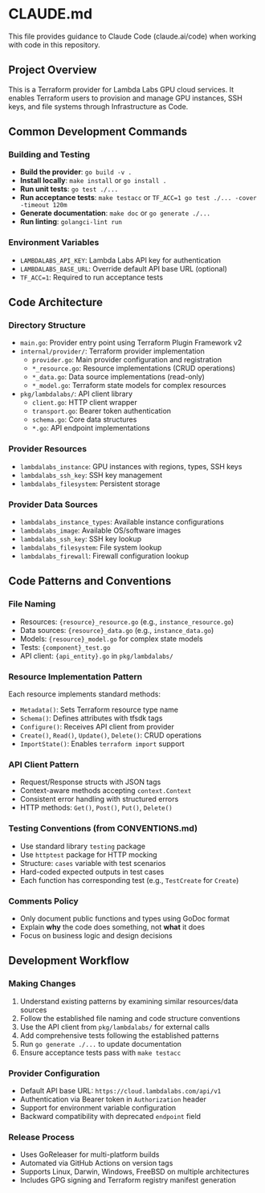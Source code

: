 # CLAUDE.md

This file provides guidance to Claude Code (claude.ai/code) when working with code in this repository.

## Project Overview

This is a Terraform provider for Lambda Labs GPU cloud services. It enables Terraform users to provision and manage GPU instances, SSH keys, and file systems through Infrastructure as Code.

## Common Development Commands

### Building and Testing
- **Build the provider**: `go build -v .`
- **Install locally**: `make install` or `go install .`
- **Run unit tests**: `go test ./...`
- **Run acceptance tests**: `make testacc` or `TF_ACC=1 go test ./... -cover -timeout 120m`
- **Generate documentation**: `make doc` or `go generate ./...`
- **Run linting**: `golangci-lint run`

### Environment Variables
- `LAMBDALABS_API_KEY`: Lambda Labs API key for authentication
- `LAMBDALABS_BASE_URL`: Override default API base URL (optional)
- `TF_ACC=1`: Required to run acceptance tests

## Code Architecture

### Directory Structure
- `main.go`: Provider entry point using Terraform Plugin Framework v2
- `internal/provider/`: Terraform provider implementation
  - `provider.go`: Main provider configuration and registration
  - `*_resource.go`: Resource implementations (CRUD operations)
  - `*_data.go`: Data source implementations (read-only)
  - `*_model.go`: Terraform state models for complex resources
- `pkg/lambdalabs/`: API client library
  - `client.go`: HTTP client wrapper
  - `transport.go`: Bearer token authentication
  - `schema.go`: Core data structures
  - `*.go`: API endpoint implementations

### Provider Resources
- `lambdalabs_instance`: GPU instances with regions, types, SSH keys
- `lambdalabs_ssh_key`: SSH key management
- `lambdalabs_filesystem`: Persistent storage

### Provider Data Sources  
- `lambdalabs_instance_types`: Available instance configurations
- `lambdalabs_image`: Available OS/software images
- `lambdalabs_ssh_key`: SSH key lookup
- `lambdalabs_filesystem`: File system lookup
- `lambdalabs_firewall`: Firewall configuration lookup

## Code Patterns and Conventions

### File Naming
- Resources: `{resource}_resource.go` (e.g., `instance_resource.go`)
- Data sources: `{resource}_data.go` (e.g., `instance_data.go`)
- Models: `{resource}_model.go` for complex state models
- Tests: `{component}_test.go`
- API client: `{api_entity}.go` in `pkg/lambdalabs/`

### Resource Implementation Pattern
Each resource implements standard methods:
- `Metadata()`: Sets Terraform resource type name
- `Schema()`: Defines attributes with tfsdk tags
- `Configure()`: Receives API client from provider
- `Create()`, `Read()`, `Update()`, `Delete()`: CRUD operations
- `ImportState()`: Enables `terraform import` support

### API Client Pattern
- Request/Response structs with JSON tags
- Context-aware methods accepting `context.Context`
- Consistent error handling with structured errors
- HTTP methods: `Get()`, `Post()`, `Put()`, `Delete()`

### Testing Conventions (from CONVENTIONS.md)
- Use standard library `testing` package
- Use `httptest` package for HTTP mocking
- Structure: `cases` variable with test scenarios
- Hard-coded expected outputs in test cases
- Each function has corresponding test (e.g., `TestCreate` for `Create`)

### Comments Policy
- Only document public functions and types using GoDoc format
- Explain **why** the code does something, not **what** it does
- Focus on business logic and design decisions

## Development Workflow

### Making Changes
1. Understand existing patterns by examining similar resources/data sources
2. Follow the established file naming and code structure conventions
3. Use the API client from `pkg/lambdalabs/` for external calls
4. Add comprehensive tests following the established patterns
5. Run `go generate ./...` to update documentation
6. Ensure acceptance tests pass with `make testacc`

### Provider Configuration
- Default API base URL: `https://cloud.lambdalabs.com/api/v1`
- Authentication via Bearer token in `Authorization` header
- Support for environment variable configuration
- Backward compatibility with deprecated `endpoint` field

### Release Process
- Uses GoReleaser for multi-platform builds
- Automated via GitHub Actions on version tags
- Supports Linux, Darwin, Windows, FreeBSD on multiple architectures
- Includes GPG signing and Terraform registry manifest generation
